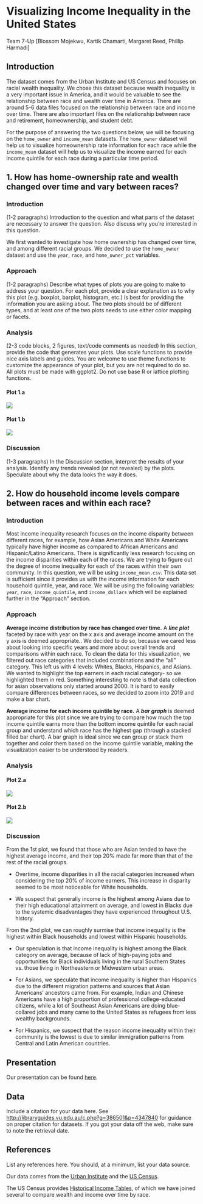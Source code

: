 Visualizing Income Inequality in the United States
================
Team 7-Up \[Blossom Mojekwu, Kartik Chamarti, Margaret Reed, Phillip
Harmadi\]

## Introduction

The dataset comes from the Urban Institute and US Census and focuses on
racial wealth inequality. We chose this dataset because wealth
inequality is a very important issue in America, and it would be
valuable to see the relationship between race and wealth over time in
America. There are around 5-6 data files focused on the relationship
between race and income over time. There are also important files on the
relationship between race and retirement, homeownership, and student
debt.

For the purpose of answering the two questions below, we will be
focusing on the `home_owner` and `income_mean` datasets. The
`home_owner` dataset will help us to visualize homeownership rate
information for each race while the `income_mean` dataset will help us
to visualize the income earned for each income quintile for each race
during a particular time period.

## 1\. How has home-ownership rate and wealth changed over time and vary between races?

### Introduction

(1-2 paragraphs) Introduction to the question and what parts of the
dataset are necessary to answer the question. Also discuss why you’re
interested in this question.

We first wanted to investigate how home ownership has changed over time,
and among different racial groups. We decided to use the `home_owner`
dataset and use the `year`, `race`, and `home_owner_pct` variables.

### Approach

(1-2 paragraphs) Describe what types of plots you are going to make to
address your question. For each plot, provide a clear explanation as to
why this plot (e.g. boxplot, barplot, histogram, etc.) is best for
providing the information you are asking about. The two plots should be
of different types, and at least one of the two plots needs to use
either color mapping or facets.

### Analysis

(2-3 code blocks, 2 figures, text/code comments as needed) In this
section, provide the code that generates your plots. Use scale functions
to provide nice axis labels and guides. You are welcome to use theme
functions to customize the appearance of your plot, but you are not
required to do so. All plots must be made with ggplot2. Do not use base
R or lattice plotting functions.

#### Plot 1.a

![](README_files/figure-gfm/first-look-1.png)<!-- -->

#### Plot 1.b

![](README_files/figure-gfm/race-wealth-1.png)<!-- -->

### Discussion

(1-3 paragraphs) In the Discussion section, interpret the results of
your analysis. Identify any trends revealed (or not revealed) by the
plots. Speculate about why the data looks the way it does.

## 2\. How do household income levels compare between races and within each race?

### Introduction

Most income inequality research focuses on the income disparity between
different races, for example, how Asian Americans and White Americans
typically have higher income as compared to African Americans and
Hispanic/Latino Americans. There is significantly less research focusing
on the income disparities within each of the races. We are trying to
figure out the degree of income inequality for each of the races within
their own community. In this question, we will be using
`income_mean.csv`. This data set is sufficient since it provides us with
the income information for each household quintile, year, and race. We
will be using the following variables: `year`, `race`,
`income_quintile`, and `income_dollars` which will be explained further
in the “Approach” section.

### Approach

**Average income distribution by race has changed over time.** A ***line
plot*** faceted by race with year on the x axis and average income
amount on the y axis is deemed appropriate.. We decided to do so,
because we cared less about looking into specific years and more about
overall trends and comparisons within each race. To clean the data for
this visualization, we filtered out race categories that included
combinations and the “all” category. This left us with 4 levels: Whites,
Blacks, Hispanics, and Asians. We wanted to highlight the top earners in
each racial category- so we highlighted them in red. Something
interesting to note is that data collection for asian observations only
started around 2000. It is hard to easily compare differences between
races, so we decided to zoom into 2019 and make a bar chart.

**Average income for each income quintile by race.** A ***bar graph***
is deemed appropriate for this plot since we are trying to compare how
much the top income quintile earns more than the bottom income quintile
for each racial group and understand which race has the highest gap
(through a stacked filled bar chart). A bar graph is ideal since we can
group or stack them together and color them based on the income quintile
variable, making the visualization easier to be understood by readers.

### Analysis

#### Plot 2.a

![](README_files/figure-gfm/plot-overtime-1.png)<!-- -->

#### Plot 2.b

![](README_files/figure-gfm/plot-bar-1.png)<!-- -->

### Discussion

From the 1st plot, we found that those who are Asian tended to have the
highest average income, and their top 20% made far more than that of the
rest of the racial groups.

  - Overtime, income disparities in all the racial categories increased
    when considering the top 20% of income earners. This increase in
    disparity seemed to be most noticeable for White households.

  - We suspect that generally income is the highest among Asians due to
    their high educational attainment on average, and lowest in Blacks
    due to the systemic disadvantages they have experienced throughout
    U.S. history.

From the 2nd plot, we can roughly surmise that income inequality is the
highest within Black households and lowest within Hispanic households.

  - Our speculation is that income inequality is highest among the Black
    category on average, because of lack of high-paying jobs and
    opportunities for Black individuals living in the rural Southern
    States vs. those living in Northeastern or Midwestern urban areas.

  - For Asians, we speculate that income inequality is higher than
    Hispanics due to the different migration patterns and sources that
    Asian Americans’ ancestors came from. For example, Indian and
    Chinese Americans have a high proportion of professional
    college-educated citizens, while a lot of Southeast Asian Americans
    are doing blue-collared jobs and many came to the United States as
    refugees from less wealthy backgrounds.

  - For Hispanics, we suspect that the reason income inequality within
    their community is the lowest is due to similar immigration patterns
    from Central and Latin American countries.

## Presentation

Our presentation can be found [here](presentation/presentation.html).

## Data

Include a citation for your data here. See
<http://libraryguides.vu.edu.au/c.php?g=386501&p=4347840> for guidance
on proper citation for datasets. If you got your data off the web, make
sure to note the retrieval date.

## References

List any references here. You should, at a minimum, list your data
source.

Our data comes from the [Urban
Institute](https://apps.urban.org/features/wealth-inequality-charts/)
and the [US
Census](https://www.census.gov/data/tables/time-series/demo/income-poverty/historical-income-households.html).

The US Census provides [Historical Income
Tables](https://www.census.gov/data/tables/time-series/demo/income-poverty/historical-income-households.html),
of which we have joined several to compare wealth and income over time
by race.
